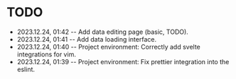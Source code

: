 <!--
@since 2023.12.24, 01:39
@changed 2023.12.24, 01:42
-->

# TODO

- 2023.12.24, 01:42 -- Add data editing page (basic, TODO).
- 2023.12.24, 01:41 -- Add data loading interface.
- 2023.12.24, 01:40 -- Project environment: Correctly add svelte integrations for vim.
- 2023.12.24, 01:39 -- Project environment: Fix prettier integration into the eslint.
